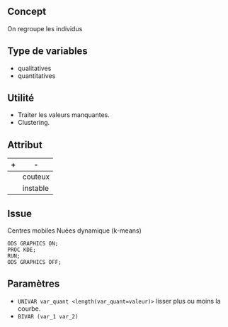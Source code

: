 ## Concept

On regroupe les individus 

## Type de variables

* qualitatives
* quantitatives

## Utilité

* Traiter les valeurs manquantes.
* Clustering.

## Attribut

| + | - |
|---|---|
| | couteux |
| | instable |

## Issue

Centres mobiles
Nuées dynamique (k-means)

``` 
ODS GRAPHICS ON;
PROC KDE;
RUN;
ODS GRAPHICS OFF;
```

## Paramètres

* `UNIVAR var_quant <length(var_quant=valeur)>` lisser plus ou moins la courbe.
* `BIVAR (var_1 var_2)` 
